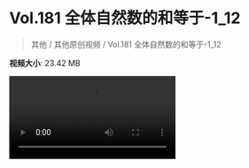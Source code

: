# Vol.181 全体自然数的和等于-1_12

> 其他 / 其他原创视频 / Vol.181 全体自然数的和等于-1_12

**视频大小**: 23.42 MB

<div class="video"><video src="https://file.hsyhx.top/archive/混乱博物馆/Vol/181.mp4" controls preload>🤔 您的浏览器不支持 video 标签</video></div>